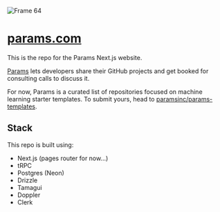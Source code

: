![Frame 64](https://github.com/user-attachments/assets/f5448499-b10b-4fb6-8a5c-68cb63d7a4fa)

# [params.com](https://params.com)

This is the repo for the Params Next.js website.

[Params](https://params.com) lets developers share their GitHub projects and get booked for consulting calls to discuss it.

For now, Params is a curated list of repositories focused on machine learning starter templates. To submit yours, head to [paramsinc/params-templates](https://github.com/paramsinc/params-templates).

## Stack

This repo is built using:

- Next.js (pages router for now...)
- tRPC
- Postgres (Neon)
- Drizzle
- Tamagui
- Doppler
- Clerk
